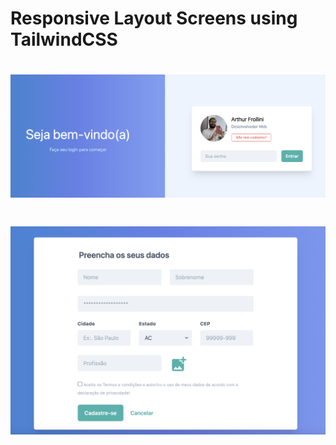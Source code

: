 # Responsive Layout Screens using TailwindCSS

<h1 align="center">
  <img alt="signIn" src=".github/card1.png" />
</h1>

<h1 align="center">
  <img alt="forms" src=".github/card2.png" />
</h1>
